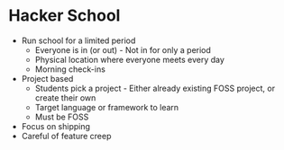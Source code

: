 # Hacker School

* Run school for a limited period
  * Everyone is in (or out) - Not in for only a period
  * Physical location where everyone meets every day
  * Morning check-ins
* Project based
  * Students pick a project - Either already existing FOSS project, or create their own
  * Target language or framework to learn
  * Must be FOSS
* Focus on shipping
* Careful of feature creep
